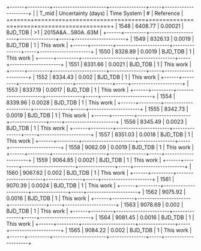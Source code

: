 +------+---------+----------------------+---------------+-----+---------------------+
|      |   T_mid |   Uncertainty (days) | Time System   | #   | Reference           |
+======+=========+======================+===============+=====+=====================+
| 1548 | 6408.77 |              0.00021 | BJD_TDB       | >1  | 2015A&A...580A..63M |
+------+---------+----------------------+---------------+-----+---------------------+
| 1549 | 8326.13 |              0.0019  | BJD_TDB       | 1   | This work           |
+------+---------+----------------------+---------------+-----+---------------------+
| 1550 | 8328.89 |              0.0019  | BJD_TDB       | 1   | This work           |
+------+---------+----------------------+---------------+-----+---------------------+
| 1551 | 8331.66 |              0.0021  | BJD_TDB       | 1   | This work           |
+------+---------+----------------------+---------------+-----+---------------------+
| 1552 | 8334.43 |              0.002   | BJD_TDB       | 1   | This work           |
+------+---------+----------------------+---------------+-----+---------------------+
| 1553 | 8337.19 |              0.0017  | BJD_TDB       | 1   | This work           |
+------+---------+----------------------+---------------+-----+---------------------+
| 1554 | 8339.96 |              0.0028  | BJD_TDB       | 1   | This work           |
+------+---------+----------------------+---------------+-----+---------------------+
| 1555 | 8342.73 |              0.0019  | BJD_TDB       | 1   | This work           |
+------+---------+----------------------+---------------+-----+---------------------+
| 1556 | 8345.49 |              0.0023  | BJD_TDB       | 1   | This work           |
+------+---------+----------------------+---------------+-----+---------------------+
| 1557 | 8351.03 |              0.0018  | BJD_TDB       | 1   | This work           |
+------+---------+----------------------+---------------+-----+---------------------+
| 1558 | 9062.09 |              0.0019  | BJD_TDB       | 1   | This work           |
+------+---------+----------------------+---------------+-----+---------------------+
| 1559 | 9064.85 |              0.0021  | BJD_TDB       | 1   | This work           |
+------+---------+----------------------+---------------+-----+---------------------+
| 1560 | 9067.62 |              0.002   | BJD_TDB       | 1   | This work           |
+------+---------+----------------------+---------------+-----+---------------------+
| 1561 | 9070.39 |              0.0024  | BJD_TDB       | 1   | This work           |
+------+---------+----------------------+---------------+-----+---------------------+
| 1562 | 9075.92 |              0.0016  | BJD_TDB       | 1   | This work           |
+------+---------+----------------------+---------------+-----+---------------------+
| 1563 | 9078.69 |              0.002   | BJD_TDB       | 1   | This work           |
+------+---------+----------------------+---------------+-----+---------------------+
| 1564 | 9081.45 |              0.0016  | BJD_TDB       | 1   | This work           |
+------+---------+----------------------+---------------+-----+---------------------+
| 1565 | 9084.22 |              0.002   | BJD_TDB       | 1   | This work           |
+------+---------+----------------------+---------------+-----+---------------------+